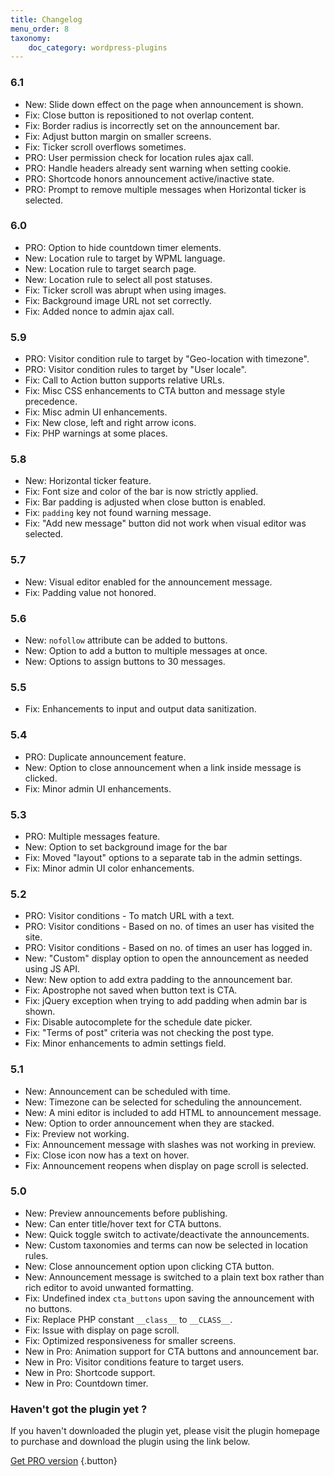 ```yaml
---
title: Changelog
menu_order: 8
taxonomy:
    doc_category: wordpress-plugins
---
```


### 6.1
* New: Slide down effect on the page when announcement is shown.
* Fix: Close button is repositioned to not overlap content.
* Fix: Border radius is incorrectly set on the announcement bar.
* Fix: Adjust button margin on smaller screens.
* Fix: Ticker scroll overflows sometimes.
* PRO: User permission check for location rules ajax call.
* PRO: Handle headers already sent warning when setting cookie.
* PRO: Shortcode honors announcement active/inactive state.
* PRO: Prompt to remove multiple messages when Horizontal ticker is selected.

### 6.0
* PRO: Option to hide countdown timer elements.
* New: Location rule to target by WPML language.
* New: Location rule to target search page.
* New: Location rule to select all post statuses.
* Fix: Ticker scroll was abrupt when using images.
* Fix: Background image URL not set correctly.
* Fix: Added nonce to admin ajax call.

### 5.9
* PRO: Visitor condition rule to target by "Geo-location with timezone".
* PRO: Visitor condition rules to target by "User locale".
* Fix: Call to Action button supports relative URLs.
* Fix: Misc CSS enhancements to CTA button and message style precedence.
* Fix: Misc admin UI enhancements.
* Fix: New close, left and right arrow icons.
* Fix: PHP warnings at some places.

### 5.8
* New: Horizontal ticker feature.
* Fix: Font size and color of the bar is now strictly applied.
* Fix: Bar padding is adjusted when close button is enabled.
* Fix: `padding` key not found warning message.
* Fix: "Add new message" button did not work when visual editor was selected.

### 5.7
* New: Visual editor enabled for the announcement message.
* Fix: Padding value not honored.

### 5.6
* New: `nofollow` attribute can be added to buttons.
* New: Option to add a button to multiple messages at once.
* New: Options to assign buttons to 30 messages.

### 5.5
* Fix: Enhancements to input and output data sanitization.

### 5.4
* PRO: Duplicate announcement feature.
* New: Option to close announcement when a link inside message is clicked.
* Fix: Minor admin UI enhancements.

### 5.3

* PRO: Multiple messages feature.
* New: Option to set background image for the bar
* Fix: Moved "layout" options to a separate tab in the admin settings.
* Fix: Minor admin UI color enhancements.

### 5.2

* PRO: Visitor conditions - To match URL with a text.
* PRO: Visitor conditions - Based on no. of times an user has visited the site.
* PRO: Visitor conditions - Based on no. of times an user has logged in.
* New: "Custom" display option to open the announcement as needed using JS API.
* New: New option to add extra padding to the announcement bar.
* Fix: Apostrophe not saved when button text is CTA.
* Fix: jQuery exception when trying to add padding when admin bar is shown.
* Fix: Disable autocomplete for the schedule date picker.
* Fix: "Terms of post" criteria was not checking the post type.
* Fix: Minor enhancements to admin settings field.

### 5.1

* New: Announcement can be scheduled with time.
* New: Timezone can be selected for scheduling the announcement.
* New: A mini editor is included to add HTML to announcement message.
* New: Option to order announcement when they are stacked.
* Fix: Preview not working.
* Fix: Announcement message with slashes was not working in preview.
* Fix: Close icon now has a text on hover.
* Fix: Announcement reopens when display on page scroll is selected.

### 5.0

* New: Preview announcements before publishing.
* New: Can enter title/hover text for CTA buttons.
* New: Quick toggle switch to activate/deactivate the announcements.
* New: Custom taxonomies and terms can now be selected in location rules.
* New: Close announcement option upon clicking CTA button.
* New: Announcement message is switched to a plain text box rather than rich editor to avoid unwanted formatting.
* Fix: Undefined index `cta_buttons` upon saving the announcement with no buttons.
* Fix: Replace PHP constant `__class__` to `__CLASS__`.
* Fix: Issue with display on page scroll.
* Fix: Optimized responsiveness for smaller screens.
* New in Pro: Animation support for CTA buttons and announcement bar.
* New in Pro: Visitor conditions feature to target users.
* New in Pro: Shortcode support.
* New in Pro: Countdown timer.

### Haven't got the plugin yet ?

If you haven't downloaded the plugin yet, please visit the plugin homepage to purchase and download the plugin using the link below.

[Get PRO version](/wordpress-plugins/announcer/?utm_source=doc&utm_medium=changelog&utm_campaign=ancr-pro#pro) {.button}